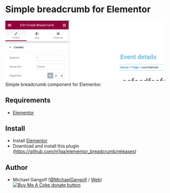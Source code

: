 # Simple breadcrumb for Elementor

<img src="images/elementor.png"/>
Simple breadcrumb component for Elementor.

## Requirements

* [Elementor](https://trk.elementor.com/26724)

## Install

* Install [Elementor](https://trk.elementor.com/26724)
* Download and install this plugin (https://github.com/m1ga/elementor_breadcrumb/releases)


## Author

* Michael Gangolf (<a href="https://github.com/m1ga">@MichaelGangolf</a> / <a href="https://www.migaweb.de">Web</a>)
<span class="badge-buymeacoffee"><a href="https://www.buymeacoffee.com/miga" title="donate"><img src="https://img.shields.io/badge/buy%20me%20a%20coke-donate-orange.svg" alt="Buy Me A Coke donate button" /></a></span>
